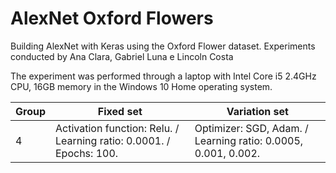 # AlexNet Oxford Flowers
Building AlexNet with Keras using the Oxford Flower dataset. Experiments conducted by Ana Clara, Gabriel Luna e Lincoln Costa

The experiment was performed through a laptop with Intel Core i5 2.4GHz CPU, 16GB memory in the Windows 10 Home operating system.

| Group | Fixed set | Variation set |
|---------|---|--------|
| 4 | Activation function: Relu. / Learning ratio: 0.0001. / Epochs: 100. | Optimizer: SGD, Adam. / Learning ratio: 0.0005, 0.001, 0.002. |
